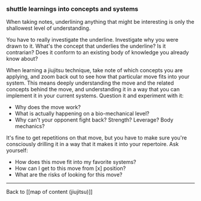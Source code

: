 ### shuttle learnings into concepts and systems

When taking notes, underlining anything that might be interesting is only the shallowest level of understanding.

You have to really investigate the underline. Investigate why you were drawn to it. What's the concept that underlies the underline? Is it contrarian? Does it conform to an existing body of knowledge you already know about?

When learning a jiujitsu technique, take note of which concepts you are applying, and zoom back out to see how that particular move fits into your system. This means deeply understanding the move and the related concepts behind the move, and understanding it in a way that you can implement it in your current systems. Question it and experiment with it:

- Why does the move work?
- What is actually happening on a bio-mechanical level?
- Why can't your opponent fight back? Strength? Leverage? Body mechanics?

It's fine to get repetitions on that move, but you have to make sure you're consciously drilling it in a way that it makes it into your repertoire. Ask yourself:

- How does this move fit into my favorite systems?
- How can I get to this move from [x] position?
- What are the risks of looking for this move?

---

Back to [[map of content (jiujitsu)]]

